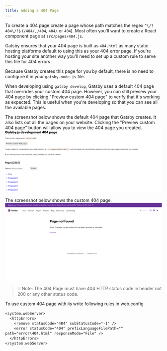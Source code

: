 ```yaml
---
title: Adding a 404 Page
---
```


To create a 404 page create a page whose path matches the regex `^\/?404\/?$` (`/404/`, `/404`, `404/` or `404`). Most often you'll want to create a React component page at `src/pages/404.js`.

Gatsby ensures that your 404 page is built as `404.html` as many static hosting platforms default to using this as your 404 error page. If you're hosting your site another way you'll need to set up a custom rule to serve this file for 404 errors.

Because Gatsby creates this page for you by default, there is no need to configure it in your `gatsby-node.js` file.

When developing using `gatsby develop`, Gatsby uses a default 404 page that overrides your custom 404 page. However, you can still preview your 404 page by clicking "Preview custom 404 page" to verify that it's working as expected. This is useful when you're developing so that you can see all the available pages.

The screenshot below shows the default 404 page that Gatsby creates. It also lists out all the pages on your website. Clicking the "Preview custom 404 page" button will allow you to view the 404 page you created.
![Gatsby Default 404 Page](./images/gatsby-default-404.png)

The screenshot below shows the custom 404 page.
![Gatsby Custom 404 Page](./images/gatsby-custom-404.png)

> 💡 Note: The 404 Page must have 404 HTTP status code in header not 200 or any other status code.

To use custom 404 page with iis write following rules in web.config

```
<system.webServer>
  <httpErrors>
    <remove statusCode="404" subStatusCode="-1" />
    <error statusCode="404" prefixLanguageFilePath="" path="error\404.html" responseMode="File" />
  </httpErrors>
</system.webServer>
```
